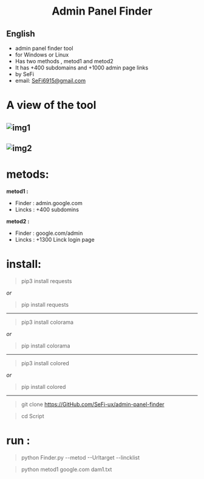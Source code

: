 <center><h1> Admin Panel Finder </h1></center>

## English
- admin panel finder tool
- for Windows or Linux
- Has two methods , metod1 and metod2
- It has +400 subdomains and +1000 admin page links
- by SeFi
- email: SeFi6915@gmail.com


# A view of the tool

## ![img1](img.jpg)
## ![img2](img2.jpg)

# metods:

**metod1 :**

- Finder : admin.google.com
- Lincks : +400 subdomins

**metod2 :**

- Finder : google.com/admin
- Lincks : +1300 Linck login page




# install:


> pip3 install requests

*or*

> pip install requests

----------

> pip3 install colorama

*or*

> pip install colorama

----------

> pip3 install colored

*or*

> pip install colored

----------


> git clone https://GitHub.com/SeFi-ux/admin-panel-finder

>cd Script

# run : 

> python Finder.py --metod --Urltarget --lincklist

> python metod1 google.com dam1.txt
